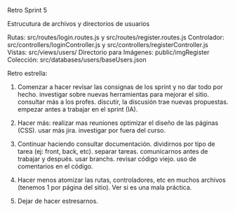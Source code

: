 Retro Sprint 5

Estrucutura de archivos y directorios de usuarios

Rutas: src/routes/login.routes.js y src/routes/register.routes.js
Controlador: src/controllers/loginController.js y src/controllers/registerController.js
Vistas: src/views/users/
Directorio para Imágenes: public/imgRegister
Colección: src/databases/users/baseUsers.json

Retro estrella:

1. Comenzar a hacer
revisar las consignas de los sprint y no dar todo por hecho.
investigar sobre nuevas herramientas para mejorar el sitio.
consultar más a los profes.
discutir, la discusión trae nuevas propuestas.
empezar antes a trabajar en el sprint (IA).

2. Hacer más:
realizar mas reuniones
optimizar el diseño de las páginas (CSS).
usar más jira.
investigar por fuera del curso.

3. Continuar haciendo
consultar documentación.
dividirnos por tipo de tarea (ej: front, back, etc).
separar tareas.
comunicarnos antes de trabajar y después.
usar branchs.
revisar código viejo.
uso de comentarios en el código.

4. Hacer menos
atomizar las rutas, controladores, etc en muchos archivos (tenemos 1 por página del sitio). Ver si es una mala práctica.

5. Dejar de hacer
estresarnos.